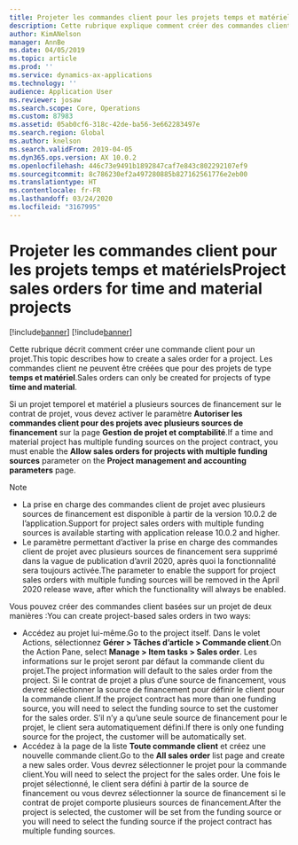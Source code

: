 ```yaml
---
title: Projeter les commandes client pour les projets temps et matériels
description: Cette rubrique explique comment créer des commandes client basées sur des projets pour des projets de temps et matériels.
author: KimANelson
manager: AnnBe
ms.date: 04/05/2019
ms.topic: article
ms.prod: ''
ms.service: dynamics-ax-applications
ms.technology: ''
audience: Application User
ms.reviewer: josaw
ms.search.scope: Core, Operations
ms.custom: 87983
ms.assetid: 05ab0cf6-318c-42de-ba56-3e662283497e
ms.search.region: Global
ms.author: knelson
ms.search.validFrom: 2019-04-05
ms.dyn365.ops.version: AX 10.0.2
ms.openlocfilehash: 446c73e9491b1892847caf7e843c802292107ef9
ms.sourcegitcommit: 8c786230ef2a497280885b827162561776e2eb00
ms.translationtype: HT
ms.contentlocale: fr-FR
ms.lasthandoff: 03/24/2020
ms.locfileid: "3167995"
---
```

# <a name="project-sales-orders-for-time-and-material-projects"></a><span data-ttu-id="7d161-103">Projeter les commandes client pour les projets temps et matériels</span><span class="sxs-lookup"><span data-stu-id="7d161-103">Project sales orders for time and material projects</span></span>

[!include[banner](../includes/banner.md)]
[!include[banner](../includes/preview-banner.md)]

<span data-ttu-id="7d161-104">Cette rubrique décrit comment créer une commande client pour un projet.</span><span class="sxs-lookup"><span data-stu-id="7d161-104">This topic describes how to create a sales order for a project.</span></span> <span data-ttu-id="7d161-105">Les commandes client ne peuvent être créées que pour des projets de type **temps et matériel**.</span><span class="sxs-lookup"><span data-stu-id="7d161-105">Sales orders can only be created for projects of type **time and material**.</span></span>

<span data-ttu-id="7d161-106">Si un projet temporel et matériel a plusieurs sources de financement sur le contrat de projet, vous devez activer le paramètre **Autoriser les commandes client pour des projets avec plusieurs sources de financement** sur la page **Gestion de projet et comptabilité**.</span><span class="sxs-lookup"><span data-stu-id="7d161-106">If a time and material project has multiple funding sources on the project contract, you must enable the **Allow sales orders for projects with multiple funding sources** parameter on the **Project management and accounting parameters** page.</span></span> 

> [!NOTE]
> - <span data-ttu-id="7d161-107">La prise en charge des commandes client de projet avec plusieurs sources de financement est disponible à partir de la version 10.0.2 de l’application.</span><span class="sxs-lookup"><span data-stu-id="7d161-107">Support for project sales orders with multiple funding sources is available starting with application release 10.0.2 and higher.</span></span>
> - <span data-ttu-id="7d161-108">Le paramètre permettant d’activer la prise en charge des commandes client de projet avec plusieurs sources de financement sera supprimé dans la vague de publication d’avril 2020, après quoi la fonctionnalité sera toujours activée.</span><span class="sxs-lookup"><span data-stu-id="7d161-108">The parameter to enable the support for project sales orders with multiple funding sources will be removed in the April 2020 release wave, after which the functionality will always be enabled.</span></span>

<span data-ttu-id="7d161-109">Vous pouvez créer des commandes client basées sur un projet de deux manières :</span><span class="sxs-lookup"><span data-stu-id="7d161-109">You can create project-based sales orders in two ways:</span></span>

- <span data-ttu-id="7d161-110">Accédez au projet lui-même.</span><span class="sxs-lookup"><span data-stu-id="7d161-110">Go to the project itself.</span></span> <span data-ttu-id="7d161-111">Dans le volet Actions, sélectionnez **Gérer > Tâches d’article > Commande client**.</span><span class="sxs-lookup"><span data-stu-id="7d161-111">On the Action Pane, select **Manage > Item tasks > Sales order**.</span></span> <span data-ttu-id="7d161-112">Les informations sur le projet seront par défaut la commande client du projet.</span><span class="sxs-lookup"><span data-stu-id="7d161-112">The project information will default to the sales order from the project.</span></span> <span data-ttu-id="7d161-113">Si le contrat de projet a plus d’une source de financement, vous devrez sélectionner la source de financement pour définir le client pour la commande client.</span><span class="sxs-lookup"><span data-stu-id="7d161-113">If the project contract has more than one funding source, you will need to select the funding source to set the customer for the sales order.</span></span> <span data-ttu-id="7d161-114">S’il n’y a qu’une seule source de financement pour le projet, le client sera automatiquement défini.</span><span class="sxs-lookup"><span data-stu-id="7d161-114">If there is only one funding source for the project, the customer will be automatically set.</span></span>
- <span data-ttu-id="7d161-115">Accédez à la page de la liste **Toute commande client** et créez une nouvelle commande client.</span><span class="sxs-lookup"><span data-stu-id="7d161-115">Go to the **All sales order** list page and create a new sales order.</span></span> <span data-ttu-id="7d161-116">Vous devrez sélectionner le projet pour la commande client.</span><span class="sxs-lookup"><span data-stu-id="7d161-116">You will need to select the project for the sales order.</span></span> <span data-ttu-id="7d161-117">Une fois le projet sélectionné, le client sera défini à partir de la source de financement ou vous devrez sélectionner la source de financement si le contrat de projet comporte plusieurs sources de financement.</span><span class="sxs-lookup"><span data-stu-id="7d161-117">After the project is selected, the customer will be set from the funding source or you will need to select the funding source if the project contract has multiple funding sources.</span></span>

